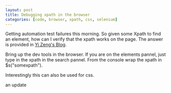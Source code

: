 ```yaml
---
layout: post
title: Debugging xpath in the browser
categories: [code, browser, xpath, css, selenium]
---
```


Getting automation test failures this morning. So given some Xpath to find an element, how can I verify that the xpath works on the page. The answer is provided in [Yi Zeng's Blog](https://yizeng.me/2014/03/23/evaluate-and-validate-xpath-css-selectors-in-chrome-developer-tools/).

Bring up the dev tools in the browser. If you are on the elements pannel, just type in the xpath in the search pannel. From the console wrap the xpath in $s("somexpath").

Interestingly this can also be used for css.

an update


